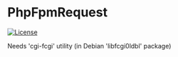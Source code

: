 PhpFpmRequest
=============

[![License](https://img.shields.io/badge/License-BSD%203--Clause-blue.svg)](https://github.com/forrest79/PhPgSql-Nette/blob/master/license.md)

Needs 'cgi-fcgi' utility (in Debian 'libfcgi0ldbl' package)